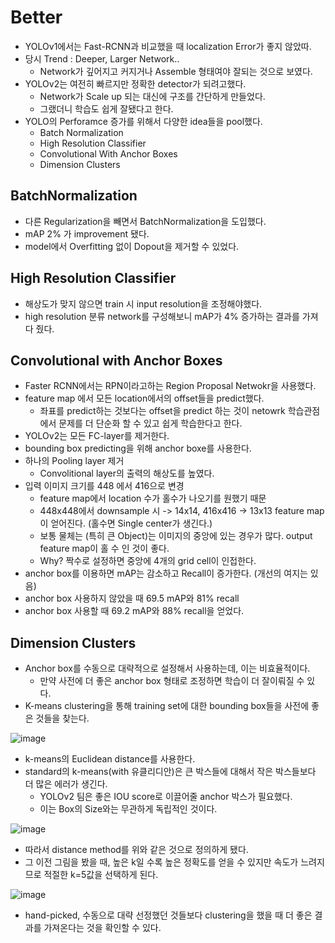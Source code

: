 # Better
- YOLOv1에서는 Fast-RCNN과 비교했을 때 localization Error가 좋지 않았따.
- 당시 Trend : Deeper, Larger Network..
  - Network가 깊어지고 커지거나 Assemble 형태여야 잘되는 것으로 보였다.
- YOLOv2는 여전히 빠르지만 정확한 detector가 되려고했다.
  - Network가 Scale up 되는 대신에 구조를 간단하게 만들었다.
  - 그랬더니 학습도 쉽게 잘됐다고 한다.
- YOLO의 Perforamce 증가를 위해서 다양한 idea들을 pool했다.
  - Batch Normalization
  - High Resolution Classifier
  - Convolutional With Anchor Boxes
  - Dimension Clusters

## BatchNormalization
- 다른 Regularization을 빼면서 BatchNormalization을 도입했다.
- mAP 2% 가 improvement 됐다.
- model에서 Overfitting 없이 Dopout을 제거할 수 있었다.

## High Resolution Classifier
- 해상도가 맞지 않으면 train 시 input resolution을 조정해야했다.
- high resolution 분류 network를 구성해보니 mAP가 4% 증가하는 결과를 가져다 줬다.

## Convolutional with Anchor Boxes
- Faster RCNN에서는 RPN이라고하는 Region Proposal Netwokr을 사용했다.
- feature map 에서 모든 location에서의 offset들을 predict했다.
  - 좌표를 predict하는 것보다는 offset을 predict 하는 것이 netowrk 학습관점에서 문제를 더 단순화 할 수 있고 쉽게 학습한다고 한다.
- YOLOv2는 모든 FC-layer를 제거한다.
- bounding box predicting을 위해 anchor boxe를 사용한다.
- 하나의 Pooling layer 제거
  - Convolitional layer의 출력의 해상도를 높였다.
- 입력 이미지 크기를 448 에서 416으로 변경
  - feature map에서 location 수가 홀수가 나오기를 원했기 때문
  - 448x448에서 downsample 시 -> 14x14, 416x416 -> 13x13 feature map이 얻어진다. (홀수면 Single center가 생긴다.)
  - 보통 물체는 (특히 큰 Object)는 이미지의 중앙에 있는 경우가 많다. output feature map이 홀 수 인 것이 좋다.
  - Why? 짝수로 설정하면 중앙에 4개의 grid cell이 인접한다.
- anchor box를 이용하면 mAP는 감소하고 Recall이 증가한다. (개선의 여지는 있음)
- anchor box 사용하지 않았을 때 69.5 mAP와 81% recall
- anchor box 사용할 때 69.2 mAP와 88% recall을 얻었다.

## Dimension Clusters
- Anchor box를 수동으로 대략적으로 설정해서 사용하는데, 이는 비효율적이다.
  - 만약 사전에 더 좋은 anchor box 형태로 조정하면 학습이 더 잘이뤄질 수 있다.
- K-means clustering을 통해 training set에 대한 bounding box들을 사전에 좋은 것들을 찾는다.

![image](https://user-images.githubusercontent.com/69780812/141072276-6823fcc7-09fb-4f82-a9dd-497012d65381.png)
- k-means의 Euclidean distance를 사용한다.
- standard의 k-means(with 유클리디안)은 큰 박스들에 대해서 작은 박스들보다 더 많은 에러가 생긴다.
  - YOLOv2 팀은 좋은 IOU score로 이끌어줄 anchor 박스가 필요했다.
  - 이는 Box의 Size와는 무관하게 독립적인 것이다.

![image](https://user-images.githubusercontent.com/69780812/141073102-97fb8174-8d5a-494e-b24a-c7eed685fa35.png)
- 따라서 distance method를 위와 같은 것으로 정의하게 됐다.
- 그 이전 그림을 봤을 때, 높은 k일 수록 높은 정확도를 얻을 수 있지만 속도가 느려지므로 적절한 k=5값을 선택하게 된다.

![image](https://user-images.githubusercontent.com/69780812/141073483-d551dda4-1fc3-40ef-9a49-ffc1347cc247.png)
- hand-picked, 수동으로 대략 선정했던 것들보다 clustering을 했을 때 더 좋은 결과를 가져온다는 것을 확인할 수 있다.